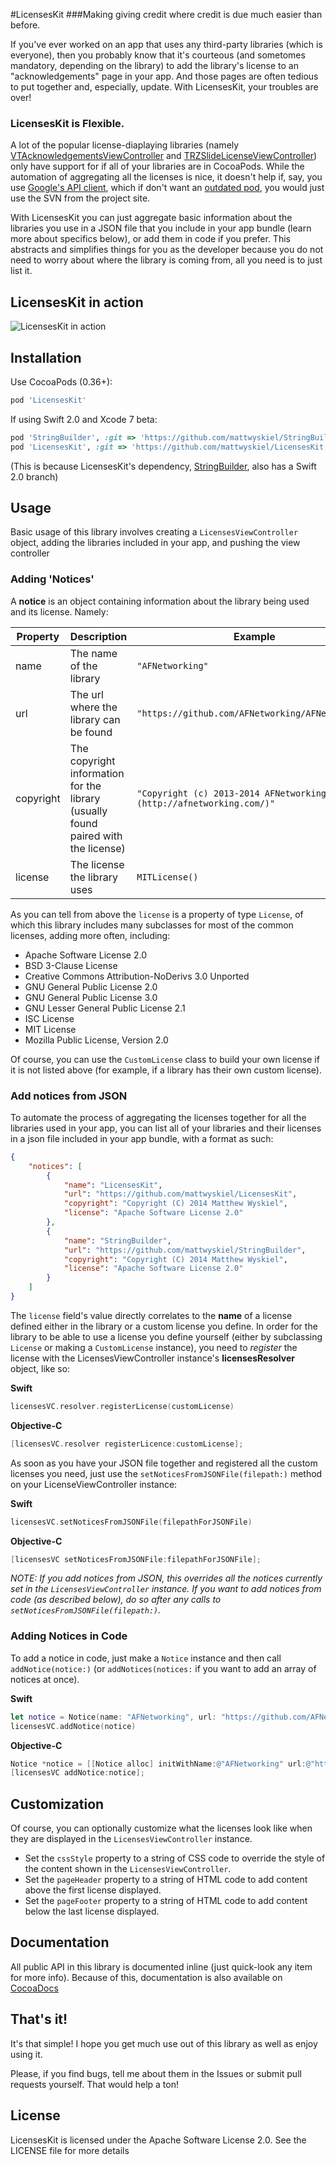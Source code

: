 #LicensesKit
###Making giving credit where credit is due much easier than before.

If you've ever worked on an app that uses any third-party libraries (which is everyone), then you probably know that it's courteous (and sometomes mandatory, depending on the library) to add the library's license to an "acknowledgements" page in your app. And those pages are often tedious to put together and, especially, update. With LicensesKit, your troubles are over!

### LicensesKit is Flexible.
A lot of the popular license-diaplaying libraries (namely [VTAcknowledgementsViewController](https://github.com/vtourraine/VTAcknowledgementsViewController) and [TRZSlideLicenseViewController](https://github.com/86/TRZSlideLicenseViewController)) only have support for if all of your libraries are in CocoaPods. While the automation of aggregating all the licenses is nice, it doesn't help if, say, you use [Google's API client](https://code.google.com/p/google-api-objectivec-client/), which if don't want an [outdated pod](https://github.com/CocoaPods/Specs/blob/master/Specs/Google-API-Client/0.1.1/Google-API-Client.podspec.json), you would just use the SVN from the project site.

With LicensesKit you can just aggregate basic information about the libraries you use in a JSON file that you include in your app bundle (learn more about specifics below), or add them in code if you prefer. This abstracts and simplifies things for you as the developer because you do not need to worry about where the library is coming from, all you need is to just list it.

## LicensesKit in action
![LicensesKit in action](./IMG_1869.PNG)

## Installation
Use CocoaPods (0.36+):

```ruby
pod 'LicensesKit'
```

If using Swift 2.0 and Xcode 7 beta:

```ruby
pod 'StringBuilder', :git => 'https://github.com/mattwyskiel/StringBuilder.git', :branch => 'swift-2.0'
pod 'LicensesKit', :git => 'https://github.com/mattwyskiel/LicensesKit.git', :branch => 'swift-2.0'
```

(This is because LicensesKit's dependency, [StringBuilder](https://github.com/mattwyskiel/StringBuilder), also has a Swift 2.0 branch)

## Usage
Basic usage of this library involves creating a `LicensesViewController` object, adding the libraries included in your app, and pushing the view controller
### Adding 'Notices'
A **notice** is an object containing information about the library being used and its license. Namely:

 Property | Description | Example
 -------- | ----------- | -------
 name | The name of the library | `"AFNetworking"`
 url | The url where the library can be found | `"https://github.com/AFNetworking/AFNetworking"`
 copyright | The copyright information for the library (usually found paired with the license) | `"Copyright (c) 2013-2014 AFNetworking (http://afnetworking.com/)"`
 license | The license the library uses | `MITLicense()`

 As you can tell from above the `license` is a property of type `License`, of which this library includes many subclasses for most of the common licenses, adding more often, including:

 - Apache Software License 2.0
 - BSD 3-Clause License
 - Creative Commons Attribution-NoDerivs 3.0 Unported
 - GNU General Public License 2.0
 - GNU General Public License 3.0
 - GNU Lesser General Public License 2.1
 - ISC License
 - MIT License
 - Mozilla Public License, Version 2.0

 Of course, you can use the `CustomLicense` class to build your own license if it is not listed above (for example, if a library has their own custom license).

### Add notices from JSON
To automate the process of aggregating the licenses together for all the libraries used in your app, you can list all of your libraries and their licenses in a json file included in your app bundle, with a format as such:

``` json
{
    "notices": [
        {
            "name": "LicensesKit",
            "url": "https://github.com/mattwyskiel/LicensesKit",
            "copyright": "Copyright (C) 2014 Matthew Wyskiel",
            "license": "Apache Software License 2.0"
        },
        {
            "name": "StringBuilder",
            "url": "https://github.com/mattwyskiel/StringBuilder",
            "copyright": "Copyright (C) 2014 Matthew Wyskiel",
            "license": "Apache Software License 2.0"
        }
    ]
}
```

The `license` field's value directly correlates to the **name** of a license defined either in the library or a custom license you define. In order for the library to be able to use a license you define yourself (either by subclassing `License` or making a `CustomLicense` instance), you need to *register* the license with the LicensesViewController instance's **licensesResolver** object, like so:

**Swift**
```swift
licensesVC.resolver.registerLicense(customLicense)
```
**Objective-C**
```objective-c
[licensesVC.resolver registerLicence:customLicense];
```

As soon as you have your JSON file together and registered all the custom licenses you need, just use the `setNoticesFromJSONFile(filepath:)` method on your LicenseViewController instance:

**Swift**
```swift
licensesVC.setNoticesFromJSONFile(filepathForJSONFile)
```
**Objective-C**
```objective-c
[licensesVC setNoticesFromJSONFile:filepathForJSONFile];
```
*NOTE: If you add notices from JSON, this overrides all the notices currently set in the `LicensesViewController` instance. If you want to add notices from code (as described below), do so after any calls to `setNoticesFromJSONFile(filepath:)`.*

### Adding Notices in Code
To add a notice in code, just make a `Notice` instance and then call `addNotice(notice:)` (or `addNotices(notices:` if you want to add an array of notices at once).

**Swift**
```swift
let notice = Notice(name: "AFNetworking", url: "https://github.com/AFNetworking/AFNetworking", copyright: "Copyright (c) 2013-2014 AFNetworking (http://afnetworking.com/)", license: MITLicense())
licensesVC.addNotice(notice)
```
**Objective-C**
```objective-c
Notice *notice = [[Notice alloc] initWithName:@"AFNetworking" url:@"https://github.com/AFNetworking/AFNetworking" copyright:@"Copyright (c) 2013-2014 AFNetworking (http://afnetworking.com/)" license: [[MITLicense alloc] init]];
[licensesVC addNotice:notice];
```

## Customization
Of course, you can optionally customize what the licenses look like when they are displayed in the `LicensesViewController` instance.
- Set the `cssStyle` property to a string of CSS code to override the style of the content shown in the `LicensesViewController`.
- Set the `pageHeader` property to a string of HTML code to add content above the first license displayed.
- Set the `pageFooter` property to a string of HTML code to add content below the last license displayed.

## Documentation
All public API in this library is documented inline (just quick-look any item for more info). Because of this, documentation is also available on [CocoaDocs](http://cocoadocs.org/docsets/LicensesKit/1.0.0/index.html)

## That's it!
It's that simple! I hope you get much use out of this library as well as enjoy using it.

Please, if you find bugs, tell me about them in the Issues or submit pull requests yourself. That would help a ton!

## License
LicensesKit is licensed under the Apache Software License 2.0. See the LICENSE file for more details
